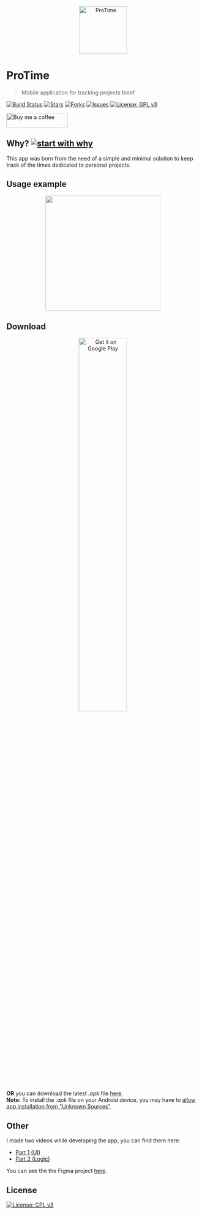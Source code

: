 <p align="center"><a href="https://bertolotti.dev/ProTime"><img height="125px" width="125px" src="https://raw.githubusercontent.com/GiorgioBertolotti/ProTime/master/resources/icon.png" alt="ProTime"/></a></p>

# ProTime

> Mobile application for tracking projects timef

[![Build Status](https://travis-ci.com/GiorgioBertolotti/ProTime.svg?branch=master)](https://travis-ci.com/GiorgioBertolotti/ProTime)
[![Stars](https://img.shields.io/github/stars/GiorgioBertolotti/ProTime.svg)](https://github.com/GiorgioBertolotti/ProTime/stargazers)
[![Forks](https://img.shields.io/github/forks/GiorgioBertolotti/ProTime.svg)](https://github.com/GiorgioBertolotti/ProTime/network/members)
[![Issues](https://img.shields.io/github/issues/GiorgioBertolotti/ProTime.svg)](https://github.com/GiorgioBertolotti/ProTime/issues)
[![License: GPL v3](https://img.shields.io/badge/License-GPLv3-blue.svg)](LICENSE)

<a href='https://www.buymeacoffee.com/GiorgioZem' target="_blank"><img alt='Buy me a coffee' src='https://cdn.buymeacoffee.com/buttons/lato-yellow.png' height="38" width="160" /></a>

## Why? [![start with why](https://img.shields.io/badge/start%20with-why%3F-brightgreen.svg?style=flat)](http://www.ted.com/talks/simon_sinek_how_great_leaders_inspire_action)

This app was born from the need of a simple and minimal solution to keep track of the times dedicated to personal projects.

## Usage example

<p align="center"><img src="resources/usage.gif" width="300" /></p>

## Download

<center><a href='https://play.google.com/store/apps/details?id=com.zem.protime.pro_time&pcampaignid=MKT-Other-global-all-co-prtnr-py-PartBadge-Mar2515-1'><img alt='Get it on Google Play' src='https://play.google.com/intl/en/badges/images/generic/en_badge_web_generic.png' width='50%'/></a></center>

**OR** you can download the latest *.apk* file [here](https://github.com/GiorgioBertolotti/ProTime/releases).  
**Note:** To install the *.apk* file on your Android device, you may have to [allow app installation from "Unknown Sources"](https://www.applivery.com/docs/troubleshooting/android-unknown-sources).

## Other

I made two videos while developing the app, you can find them here:
- [Part 1 (UI)](https://www.youtube.com/watch?v=ojH1lBEf5Zw&t=129s)
- [Part 2 (Logic)](https://www.youtube.com/watch?v=-Le0aDALDT8)

You can see the the Figma project [here](https://www.figma.com/file/VgnQ3jgQrJnlNsElcz3RRW/ProTime).

## License

[![License: GPL v3](https://img.shields.io/badge/License-GPLv3-blue.svg)](LICENSE)
